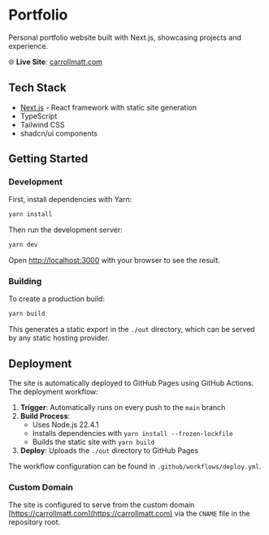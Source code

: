 # Portfolio

Personal portfolio website built with Next.js, showcasing projects and experience.

🌐 **Live Site**: [carrollmatt.com](https://carrollmatt.com)

## Tech Stack

- [Next.js](https://nextjs.org) - React framework with static site generation
- TypeScript
- Tailwind CSS
- shadcn/ui components

## Getting Started

### Development

First, install dependencies with Yarn:

```bash
yarn install
```

Then run the development server:

```bash
yarn dev
```

Open [http://localhost:3000](http://localhost:3000) with your browser to see the result.

### Building

To create a production build:

```bash
yarn build
```

This generates a static export in the `./out` directory, which can be served by any static hosting provider.

## Deployment

The site is automatically deployed to GitHub Pages using GitHub Actions. The deployment workflow:

1. **Trigger**: Automatically runs on every push to the `main` branch
2. **Build Process**: 
   - Uses Node.js 22.4.1
   - Installs dependencies with `yarn install --frozen-lockfile`
   - Builds the static site with `yarn build`
3. **Deploy**: Uploads the `./out` directory to GitHub Pages

The workflow configuration can be found in `.github/workflows/deploy.yml`.

### Custom Domain

The site is configured to serve from the custom domain [https://carrollmatt.com](https://carrollmatt.com) via the `CNAME` file in the repository root.
